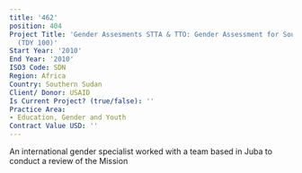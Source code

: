 ```yaml
---
title: '462'
position: 404
Project Title: 'Gender Assesments STTA & TTO: Gender Assessment for Southern Sudan
  (TDY 100)'
Start Year: '2010'
End Year: '2010'
ISO3 Code: SDN
Region: Africa
Country: Southern Sudan
Client/ Donor: USAID
Is Current Project? (true/false): ''
Practice Area:
- Education, Gender and Youth
Contract Value USD: ''
---
```


An international gender specialist worked with a team based in Juba to conduct a review of the Mission